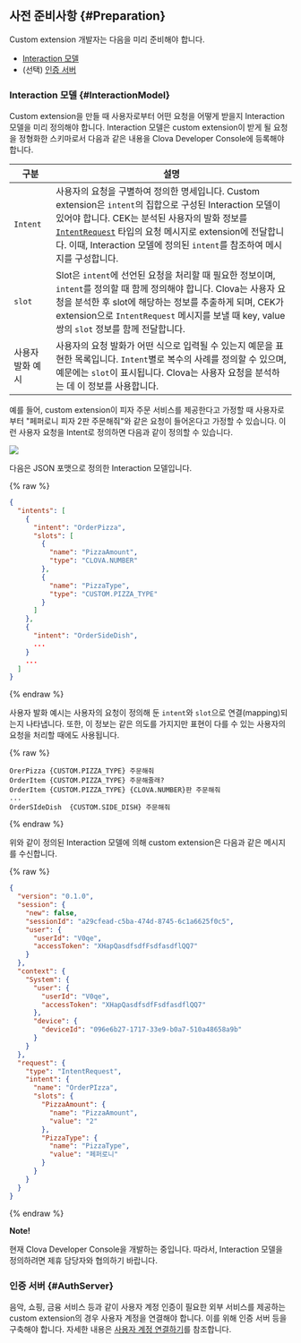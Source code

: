 ## 사전 준비사항 {#Preparation}
Custom extension 개발자는 다음을 미리 준비해야 합니다.

* [Interaction 모델](#InteractionModel)
* (선택) [인증 서버](#AuthServer)

### Interaction 모델 {#InteractionModel}
Custom extension을 만들 때 사용자로부터 어떤 요청을 어떻게 받을지 Interaction 모델을 미리 정의해야 합니다. Interaction 모델은 custom extension이 받게 될 요청을 정형화한 스키마로서 다음과 같은 내용을 Clova Developer Console에 등록해야 합니다.

| 구분         | 설명                            |
|-------------|--------------------------------|
| `Intent`              | 사용자의 요청을 구별하여 정의한 명세입니다. Custom extension은 `intent`의 집합으로 구성된 Interaction 모델이 있어야 합니다. CEK는 분석된 사용자의 발화 정보를 [`IntentRequest`](/CEK/References/Custom_Extension_Message_Format.md#IntentRequest) 타입의 요청 메시지로 extension에 전달합니다. 이때, Interaction 모델에 정의된 `intent`를 참조하여 메시지를 구성합니다. |
| `slot` | Slot은 `intent`에 선언된 요청을 처리할 때 필요한 정보이며, `intent`를 정의할 때 함께 정의해야 합니다. Clova는 사용자 요청을 분석한 후 slot에 해당하는 정보를 추출하게 되며, CEK가 extension으로 `IntentRequest` 메시지를 보낼 때 key, value 쌍의 `slot` 정보를 함께 전달합니다.  |
| 사용자 발화 예시        | 사용자의 요청 발화가 어떤 식으로 입력될 수 있는지 예문을 표현한 목록입니다. `Intent`별로 복수의 사례를 정의할 수 있으며, 예문에는 `slot`이 표시됩니다. Clova는 사용자 요청을 분석하는 데 이 정보를 사용합니다. |

예를 들어, custom extension이 피자 주문 서비스를 제공한다고 가정할 때 사용자로부터 "페퍼로니 피자 2판 주문해줘"와 같은 요청이 들어온다고 가정할 수 있습니다. 이런 사용자 요청을 Intent로 정의하면 다음과 같이 정의할 수 있습니다.

![](/CEK/Resources/Images/CEK_Interaction_Model_Analysis_Diagram.png)

다음은 JSON 포맷으로 정의한 Interaction 모델입니다.

{% raw %}
```json
{
  "intents": [
    {
      "intent": "OrderPizza",
      "slots": [
        {
          "name": "PizzaAmount",
          "type": "CLOVA.NUMBER"
        },
        {
          "name": "PizzaType",
          "type": "CUSTOM.PIZZA_TYPE"
        }
      ]
    },
    {
      "intent": "OrderSideDish",
      ...
    }
    ...
  ]
}

```
{% endraw %}

사용자 발화 예시는 사용자의 요청이 정의해 둔 `intent`와 `slot`으로 연결(mapping)되는지 나타냅니다. 또한, 이 정보는 같은 의도를 가지지만 표현이 다를 수 있는 사용자의 요청을 처리할 때에도 사용됩니다.

{% raw %}
```
OrerPizza {CUSTOM.PIZZA_TYPE} 주문해줘
OrderItem {CUSTOM.PIZZA_TYPE} 주문해줄래?
OrderItem {CUSTOM.PIZZA_TYPE} {CLOVA.NUMBER}판 주문해줘
...
OrderSIdeDish  {CUSTOM.SIDE_DISH} 주문해줘
```
{% endraw %}

위와 같이 정의된 Interaction 모델에 의해 custom extension은 다음과 같은 메시지를 수신합니다.

{% raw %}
```json
{
  "version": "0.1.0",
  "session": {
    "new": false,
    "sessionId": "a29cfead-c5ba-474d-8745-6c1a6625f0c5",
    "user": {
      "userId": "V0qe",
      "accessToken": "XHapQasdfsdfFsdfasdflQQ7"
    }
  },
  "context": {
    "System": {
      "user": {
        "userId": "V0qe",
        "accessToken": "XHapQasdfsdfFsdfasdflQQ7"
      },
      "device": {
        "deviceId": "096e6b27-1717-33e9-b0a7-510a48658a9b"
      }
    }
  },
  "request": {
    "type": "IntentRequest",
    "intent": {
      "name": "OrderPIzza",
      "slots": {
        "PizzaAmount": {
          "name": "PizzaAmount",
          "value": "2"
        },
        "PizzaType": {
          "name": "PizzaType",
          "value": "페퍼로니"
        }
      }
    }
  }
}
```
{% endraw %}

<div class="note">
  <p><strong>Note!</strong></p>
  <p>현재 Clova Developer Console을 개발하는 중입니다. 따라서, Interaction 모델을 정의하려면 제휴 담당자와 협의하기 바랍니다.</p>
</div>


### 인증 서버 {#AuthServer}
음악, 쇼핑, 금융 서비스 등과 같이 사용자 계정 인증이 필요한 외부 서비스를 제공하는 custom extension의 경우 사용자 계정을 연결해야 합니다. 이를 위해 인증 서버 등을 구축해야 합니다. 자세한 내용은 [사용자 계정 연결하기](/CEK/Guides/LinkUserAccount.md)를 참조합니다.

